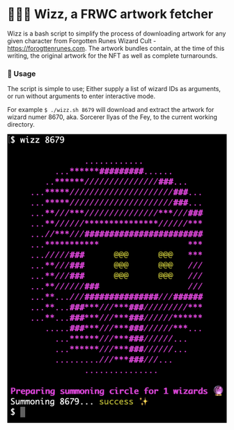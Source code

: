 # 🧙🏼‍♂️ Wizz, a FRWC artwork fetcher

Wizz is a bash script to simplify the process of downloading artwork for any given character from Forgotten Runes Wizard Cult - <https://forogttenrunes.com>. The artwork bundles contain, at the time of this writing, the original artwork for the NFT as well as complete turnarounds.

### 🔮 Usage

The script is simple to use; Either supply a list of wizard IDs as arguments, or run without arguments to enter interactive mode.

For example `$ ./wizz.sh 8679` will download and extract the artwork for wizard numer 8670, aka. Sorcerer Ilyas of the Fey, to the current working directory.

![Sorcerer Ilyas of the Fey](docs/img/wizz2.png)
